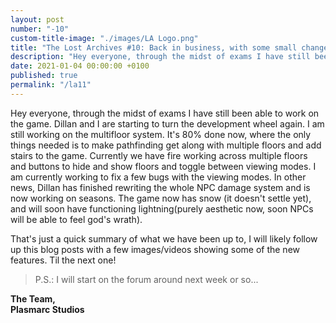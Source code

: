 ```yaml
---
layout: post
number: "-10"
custom-title-image: "./images/LA Logo.png"
title: "The Lost Archives #10: Back in business, with some small changes"
description: "Hey everyone, through the midst of exams I have still been able to work on the game. Dillan and I are starting to turn the development wheel again. I am still working on the multifloor system. It's 80% done now, where the only things needed is to make pathfinding get along with multiple floors and add stairs to the game. Currently we have fire working across multiple floors and buttons to hide and show floors and toggle between viewing modes. I am currently working to fix a few bugs with the viewing modes. In other news, Dillan has finished rewriting the whole NPC damage system and is now working on seasons. The game now has snow (it doesn't settle yet), and will soon have functioning lightning(purely aesthetic now, soon NPCs will be able to feel god's wrath)."
date: 2021-01-04 00:00:00 +0100
published: true
permalink: "/la11"
---
```


Hey everyone, through the midst of exams I have still been able to work on the game. Dillan and I are starting to turn the development wheel again. I am still working on the multifloor system. It's 80% done now, where the only things needed is to make pathfinding get along with multiple floors and add stairs to the game. Currently we have fire working across multiple floors and buttons to hide and show floors and toggle between viewing modes. I am currently working to fix a few bugs with the viewing modes. In other news, Dillan has finished rewriting the whole NPC damage system and is now working on seasons. The game now has snow (it doesn't settle yet), and will soon have functioning lightning(purely aesthetic now, soon NPCs will be able to feel god's wrath).

That's just a quick summary of what we have been up to, I will likely follow up this blog posts with a few images/videos showing some of the new features. Til the next one!

> P.S.: I will start on the forum around next week or so...

**The Team,**\
**Plasmarc Studios**
